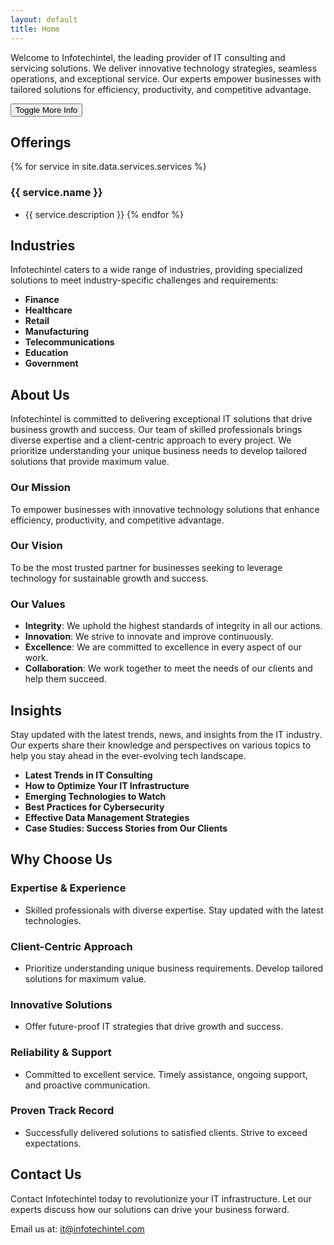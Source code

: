 ```yaml
---
layout: default
title: Home
---
```


<p id="greeting"></p>

Welcome to Infotechintel, the leading provider of IT consulting and servicing solutions. We deliver innovative technology strategies, seamless operations, and exceptional service. Our experts empower businesses with tailored solutions for efficiency, productivity, and competitive advantage.

<button id="toggle-button">Toggle More Info</button>
<div id="toggle-section" style="display: none;">
    <p>Here is some additional information that can be toggled on and off.</p>
</div>

## Offerings

{% for service in site.data.services.services %}
### {{ service.name }}
- {{ service.description }}
{% endfor %}

## Industries

Infotechintel caters to a wide range of industries, providing specialized solutions to meet industry-specific challenges and requirements:

- **Finance**
- **Healthcare**
- **Retail**
- **Manufacturing**
- **Telecommunications**
- **Education**
- **Government**

## About Us

Infotechintel is committed to delivering exceptional IT solutions that drive business growth and success. Our team of skilled professionals brings diverse expertise and a client-centric approach to every project. We prioritize understanding your unique business needs to develop tailored solutions that provide maximum value.

### Our Mission
To empower businesses with innovative technology solutions that enhance efficiency, productivity, and competitive advantage.

### Our Vision
To be the most trusted partner for businesses seeking to leverage technology for sustainable growth and success.

### Our Values
- **Integrity**: We uphold the highest standards of integrity in all our actions.
- **Innovation**: We strive to innovate and improve continuously.
- **Excellence**: We are committed to excellence in every aspect of our work.
- **Collaboration**: We work together to meet the needs of our clients and help them succeed.

## Insights

Stay updated with the latest trends, news, and insights from the IT industry. Our experts share their knowledge and perspectives on various topics to help you stay ahead in the ever-evolving tech landscape.

- **Latest Trends in IT Consulting**
- **How to Optimize Your IT Infrastructure**
- **Emerging Technologies to Watch**
- **Best Practices for Cybersecurity**
- **Effective Data Management Strategies**
- **Case Studies: Success Stories from Our Clients**

## Why Choose Us

### Expertise & Experience
- Skilled professionals with diverse expertise. Stay updated with the latest technologies.

### Client-Centric Approach
- Prioritize understanding unique business requirements. Develop tailored solutions for maximum value.

### Innovative Solutions
- Offer future-proof IT strategies that drive growth and success.

### Reliability & Support
- Committed to excellent service. Timely assistance, ongoing support, and proactive communication.

### Proven Track Record
- Successfully delivered solutions to satisfied clients. Strive to exceed expectations.

## Contact Us

Contact Infotechintel today to revolutionize your IT infrastructure. Let our experts discuss how our solutions can drive your business forward.

Email us at: [it@infotechintel.com](mailto:it@infotechintel.com)
